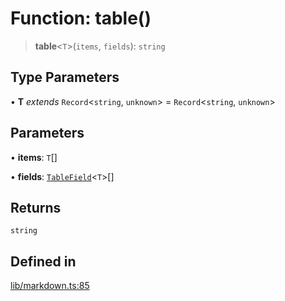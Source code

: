 # Function: table()

> **table**\<`T`\>(`items`, `fields`): `string`

## Type Parameters

• **T** *extends* `Record`\<`string`, `unknown`\> = `Record`\<`string`, `unknown`\>

## Parameters

• **items**: `T`[]

• **fields**: [`TableField`](../type-aliases/TableField.md)\<`T`\>[]

## Returns

`string`

## Defined in

[lib/markdown.ts:85](https://github.com/AgentEnder/markdown-factory/blob/2edbf76b627cbe956c348c7a77ef5e7f1870acac/packages/markdown-factory/src/lib/markdown.ts#L85)
